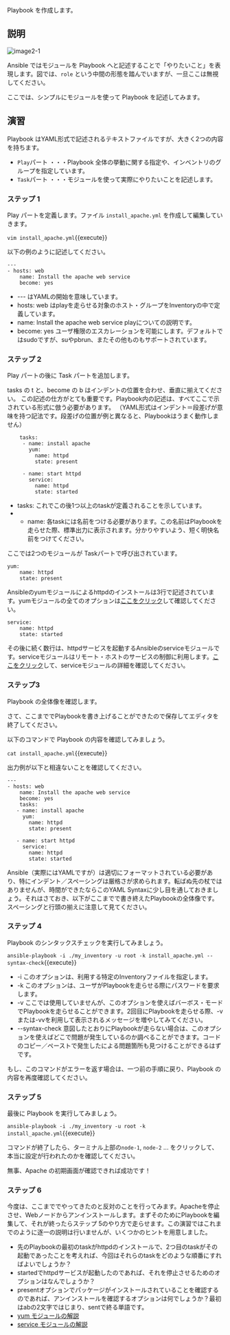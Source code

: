 Playbook を作成します。

## 説明

![image2-1](https://raw.githubusercontent.com/irixjp/katacoda-scenarios/master/ansible-101/images/image2-1.png "image2-1")

Ansible ではモジュールを Playbook へと記述することで「やりたいこと」を表現します。図では、`role` という中間の形態を踏んでいますが、一旦ここは無視してください。

ここでは、シンプルにモジュールを使って Playbook を記述してみます。

## 演習

Playbook はYAML形式で記述されるテキストファイルですが、大きく2つの内容を持ちます。

- `Play`パート ・・・Playbook 全体の挙動に関する指定や、インベントリのグループを指定しています。
- `Task`パート ・・・モジュールを使って実際にやりたいことを記述します。

### ステップ 1

Play パートを定義します。ファイル `install_apache.yml` を作成して編集していきます。

`vim install_apache.yml`{{execute}}

以下の例のように記述してください。

```
---
- hosts: web
    name: Install the apache web service
    become: yes
```

- --- はYAMLの開始を意味しています。
- hosts: web はplayを走らせる対象のホスト・グループをInventoryの中で定義しています。
- name: Install the apache web service playについての説明です。
- become: yes ユーザ権限のエスカレーションを可能にします。デフォルトではsudoですが、suやpbrun、またその他ものもサポートされています。


### ステップ 2

Play パートの後に Task パートを追加します。

tasks の t と、become の b はインデントの位置を合わせ、垂直に揃えてください。
この記述の仕方がとても重要です。Playbook内の記述は、すべてここで示されている形式に倣う必要があります。
（YAML形式はインデント＝段差げが意味を持つ記法です。段差げの位置が例と異なると、Playbookはうまく動作しません）

```
    tasks:
     - name: install apache
       yum:
         name: httpd
         state: present
     
     - name: start httpd
       service:
         name: httpd
         state: started
```

- tasks: これでこの後1つ以上のtaskが定義されることを示しています。
- - name: 各taskには名前をつける必要があります。この名前はPlaybookを走らせた際、標準出力に表示されます。分かりやすいよう、短く明快名前をつけてください。

ここでは2つのモジュールが Taskパートで呼び出されています。

```
yum:
    name: httpd
    state: present
```

Ansibleのyumモジュールによるhttpdのインストールは3行で記述されています。yumモジュールの全てのオプションは[ここをクリック](https://docs.ansible.com/ansible/latest/modules/yum_module.html)して確認してください。

```
service:
    name: httpd
    state: started
```

その後に続く数行は、httpdサービスを起動するAnsibleのserviceモジュールです。serviceモジュールはリモート・ホストのサービスの制御に利用します。[ここをクリック](https://docs.ansible.com/ansible/latest/modules/service_module.html)して、serviceモジュールの詳細を確認してください。

### ステップ3

Playbook の全体像を確認します。

さて、ここまででPlaybookを書き上げることができたので保存してエディタを終了してください。

以下のコマンドで Playbook の内容を確認してみましょう。

`cat install_apache.yml`{{execute}}

出力例が以下と相違ないことを確認してください。

```
---
- hosts: web
    name: Install the apache web service
    become: yes
    tasks:
   - name: install apache
     yum:
       name: httpd
       state: present

   - name: start httpd
     service:
       name: httpd
       state: started
```

Ansible（実際にはYAMLですが）は適切にフォーマットされている必要があり、特にインデント／スペーシングは厳格さが求められます。転ばぬ先の杖ではありませんが、時間ができたならこのYAML Syntaxに少し目を通しておきましょう。それはさておき、以下がここまでで書き終えたPlaybookの全体像です。スペーシングと行頭の揃えに注意して見てください。

### ステップ 4

Playbook のシンタックスチェックを実行してみましょう。

`ansible-playbook -i ./my_inventory -u root -k install_apache.yml --syntax-check`{{execute}}

- -i このオプションは、利用する特定のInventoryファイルを指定します。
- -k このオプションは、ユーザがPlaybookを走らせる際にパスワードを要求します。
- -v ここでは使用していませんが、このオプションを使えばバーボス・モードでPlaybookを走らせることができます。2回目にPlaybookを走らせる際、-vまたは-vvを利用して表示されるメッセージを増やしてみてください。
- --syntax-check 意図したとおりにPlaybookが走らない場合は、このオプションを使えばどこで問題が発生しているのか調べることができます。コードのコピー／ペーストで発生したによる問題箇所も見つけることができるはずです。

もし、このコマンドがエラーを返す場合は、一つ前の手順に戻り、Playbook の内容を再度確認してください。


### ステップ 5

最後に Playbook を実行してみましょう。

`ansible-playbook -i ./my_inventory -u root -k install_apache.yml`{{execute}}

コマンドが終了したら、ターミナル上部の`node-1`, `node-2` ... をクリックして、本当に設定が行われたのかを確認してください。

無事、Apache の初期画面が確認できれば成功です！


### ステップ 6

今度は、ここまででやってきたのと反対のことを行ってみます。Apacheを停止させ、Webノードからアンインストールします。まずそのためにPlaybookを編集して、それが終ったらステップ 5のやり方で走らせます。この演習ではこれまでのように逐一の説明は行いませんが、いくつかのヒントを用意しました。

- 先のPlaybookの最初のtaskがhttpdのインストールで、2つ目のtaskがその起動であったことを考えれば、今回はそれらのtaskをどのような順番にすればよいでしょうか？
- startedでhttpdサービスが起動したのであれば、それを停止させるためのオプションはなんでしょうか？
- presentオプションでパッケージがインストールされていることを確認するのであれば、アンインストールを確認するオプションは何でしょうか？最初はabの2文字ではじまり、sentで終る単語です。
- [yum モジュールの解説](https://docs.ansible.com/ansible/latest/modules/yum_module.html)
- [service モジュールの解説](https://docs.ansible.com/ansible/latest/modules/service_module.html)

